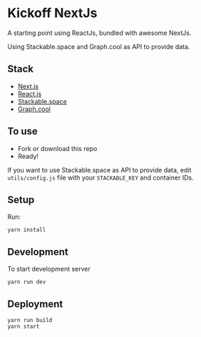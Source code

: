# Kickoff NextJs

A starting point using ReactJs, bundled with awesome NextJs.

Using Stackable.space and Graph.cool as API to provide data.

## Stack

- [Next.js](https://zeit.co/blog/next)
- [React.js](https://facebook.github.io/react/)
- [Stackable.space](http://www.stackable.space)
- [Graph.cool](https://www.graph.cool/)

## To use

- Fork or download this repo
- Ready!

If you want to use Stackable.space as API to provide data, edit `utils/config.js` file with your `STACKABLE_KEY` and container IDs.

## Setup

Run:

```
yarn install
```

## Development

To start development server

```
yarn run dev
```

## Deployment

```
yarn run build
yarn start
```
